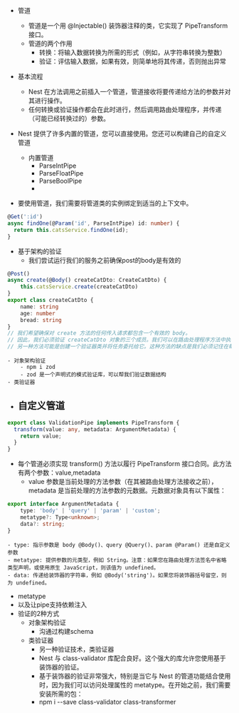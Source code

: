 - 管道
    - 管道是一个用 @Injectable() 装饰器注释的类，它实现了 PipeTransform 接口。
    - 管道的两个作用
        - 转换：将输入数据转换为所需的形式（例如，从字符串转换为整数）
        - 验证：评估输入数据，如果有效，则简单地将其传递，否则抛出异常

- 基本流程
    - Nest 在方法调用之前插入一个管道，管道接收将要传递给方法的参数并对其进行操作。
    - 任何转换或验证操作都会在此时进行，然后调用路由处理程序，并传递（可能已经转换过的）参数。

- Nest 提供了许多内置的管道，您可以直接使用。您还可以构建自己的自定义管道
    - 内置管道
        - ParseIntPipe
        - ParseFloatPipe
        - ParseBoolPipe
        - 

- 要使用管道，我们需要将管道类的实例绑定到适当的上下文中。
```typescript
@Get(':id')
async findOne(@Param('id', ParseIntPipe) id: number) {
  return this.catsService.findOne(id);
}
```

- 基于架构的验证
    - 我们尝试运行我们的服务之前确保post的body是有效的
```typescript
@Post()
async create(@Body() createCatDto: CreateCatDto) {
    this.catsService.create(createCatDto)
}
export class createCatDto {
    name: string
    age: number
    bread: string
}
// 我们希望确保对 create 方法的任何传入请求都包含一个有效的 body。
// 因此，我们必须验证 createCatDto 对象的三个成员。我们可以在路由处理程序方法中执行此操作，但这样做是不理想的，因为它会违反单一责任原则（SRP）。
// 另一种方法可能是创建一个验证器类并将任务委托给它。这种方法的缺点是我们必须记住在每个方法的开头调用这个验证器。
```
    - 对象架构验证
        - npm i zod
        - zod 是一个声明式的模式验证库，可以帮我们验证数据结构
    - 类验证器


- 自定义管道
    - 
```typescript
export class ValidationPipe implements PipeTransform {
  transform(value: any, metadata: ArgumentMetadata) {
    return value;
  }
}
```
- 每个管道必须实现 transform() 方法以履行 PipeTransform 接口合同。此方法有两个参数：value,metadata
    - value 参数是当前处理的方法参数（在其被路由处理方法接收之前），metadata 是当前处理的方法参数的元数据。元数据对象具有以下属性：
```typescript
export interface ArgumentMetadata {
    type: 'body' | 'query' | 'param' | 'custom';
    metatype?: Type<unknown>;
    data?: string;
}
```
    - type: 指示参数是 body @Body()、query @Query()、param @Param() 还是自定义参数
    - metatype: 提供参数的元类型，例如 String。注意：如果您在路由处理方法签名中省略类型声明，或使用原生 JavaScript，则该值为 undefined。
    - data: 传递给装饰器的字符串，例如 @Body('string')。如果您将装饰器括号留空，则为 undefined。

- metatype
- 以及让pipe支持依赖注入
- 验证的2种方式
    - 对象架构验证
        - 沟通过构建schema
    - 类验证器
        - 另一种验证技术，类验证器
        - Nest 与 class-validator 库配合良好。这个强大的库允许您使用基于装饰器的验证。
        - 基于装饰器的验证非常强大，特别是当它与 Nest 的管道功能结合使用时，因为我们可以访问处理属性的 metatype。在开始之前，我们需要安装所需的包：
        - npm i --save class-validator class-transformer